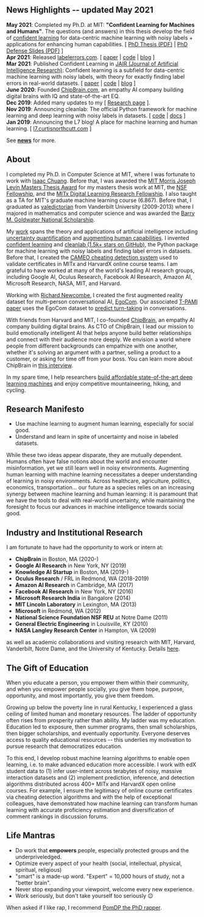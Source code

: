 <h2> News Highlights -- <span>updated May 2021</span></h2>
<!-- My [research](md/research.md) will be added soon. -->

**May 2021**: Completed my Ph.D. at MIT: <b>"Confident Learning for Machines and Humans"</b>. The questions (and answers) in this thesis develop the field of [confident learning](https://l7.curtisnorthcutt.com/confident-learning) for data-centric machine learning with noisy labels + applications for enhancing human capabilities. [ [PhD Thesis (PDF)](https://www.curtisnorthcutt.com/resources/pdf/northcutt-confident-learning-for-machines-and-humans.pdf) | [PhD Defense Slides (PDF)](https://www.curtisnorthcutt.com/resources/pdf/northcutt-mit-2021-phd-defense-slides.pdf) ] <br>
**Apr 2021**: Released [labelerrors.com](https://labelerrors.com/). [ [paper](https://arxiv.org/abs/1911.00068) | [code](https://github.com/cgnorthcutt/cleanlab) | [blog](https://l7.curtisnorthcutt.com/confident-learning) ] <br>
**Mar 2021**: Published Confident Learning in [JAIR (Journal of Artificial Intelligence Research)](https://www.jair.org/index.php/jair/article/view/12125): Confident learning is a subfield for data-centric machine learning with noisy labels, with theory for exactly finding label errors in real-world datasets. [ [paper](https://arxiv.org/abs/1911.00068) | [code](https://github.com/cgnorthcutt/cleanlab) | [blog](https://l7.curtisnorthcutt.com/confident-learning) ] <br>
**June 2020**: Founded [ChipBrain.com](https://www.chipbrain.com), an empathy AI company building digital brains with IQ and state-of-the-art EQ. <br>
**Dec 2019**: Added many updates to my [ [Research page](/md/research.html) ]. <br>
**Nov 2019**: Announcing cleanlab: The official Python framework for machine learning and deep learning with noisy labels in datasets. [ [code](https://github.com/cgnorthcutt/cleanlab) | [docs](https://l7.curtisnorthcutt.com/cleanlab-python-package) ] <br>
**Jan 2019**: Announcing the L7 blog! A place for machine learning and human learning. [ [l7.curtisnorthcutt.com](https://l7.curtisnorthcutt.com) ] <br>

See **[news](md/news.md)** for more. 

## About

I completed my Ph.D. in Computer Science at MIT, where I was fortunate to work with [Isaac Chuang](https://web.mit.edu/physics/people/faculty/chuang_isaac.html). Before that, I was awarded the [MIT Morris Joseph Levin Masters Thesis Award](https://www.eecs.mit.edu/news-events/announcements/eecs-celebrates-2015-2016-award-winners) for my masters thesis work at MIT, the [NSF Fellowship](https://www.fastlane.nsf.gov/grfp/AwardeeList.do?method=loadAwardeeList), and the [MITx Digital Learning Research Fellowship](https://odl.mit.edu/about/our-team/curtis-northcutt). I also taught as a TA for MIT's graduate machine learning course (6.867). Before that, I graduated as [valedictorian](http://news.vanderbilt.edu/2013/05/founders-medalists/) from Vanderbilt University (2009-2013) where I majored in mathematics and computer science and was awarded the [Barry M. Goldwater National Scholarship](http://act.org/goldwater/sch-2012.html).

My [work](https://scholar.google.com/citations?user=awRyuUYAAAAJ&hl) spans the theory and applications of artificial intelligence including [uncertainty quantification](https://l7.curtisnorthcutt.com/confident-learning) and [augmenting human capabilities](https://arxiv.org/abs/1508.05699). I invented [confident learning](https://arxiv.org/pdf/1911.00068.pdf) and [cleanlab (1.5k+ stars on GitHub)](https://github.com/cgnorthcutt/cleanlab), the Python package for machine learning with noisy labels and finding label errors in datasets. Before that, I created the [CAMEO cheating detection system](https://www.insidehighered.com/news/2015/08/26/harvard-mit-researchers-find-mooc-learners-using-multiple-accounts-cheat) used to validate certificates in MITx and HarvardX online course teams. I am grateful to have worked at many of the world's leading AI research groups, including Google AI, Oculus Research, Facebook AI Research, Amazon AI, Microsoft Research, NASA, MIT, and Harvard.


Working with [Richard Newcombe](https://scholar.google.com/citations?user=MhowvPkAAAAJ&hl=fr), I created the first augmented reality dataset for multi-person conversational AI, [EgoCom](https://github.com/facebookresearch/EgoCom-Dataset). Our associated [T-PAMI paper](https://ieeexplore.ieee.org/document/9200754) uses the EgoCom dataset to [predict turn-taking](https://github.com/facebookresearch/EgoCom-Dataset/tree/main/paper_experiments_work_log/turntaking) in conversations.

With friends from Harvard and MIT, I co-founded [ChipBrain](https://chipbrain.com/), an empathy AI company building digital brains. As CTO of ChipBrain, I lead our mission to build emotionally intelligent AI that helps anyone build better relationships and connect with their audience more deeply. We envision a world where people from different backgrounds can empathize with one another, whether it's solving an argument with a partner, selling a product to a customer, or asking for time off from your boss. You can learn more about ChipBrain in [this interview](https://www.kingscrowd.com/founder-profile-chipbrain-lisa-vo-curtis-northcutt/).

In my spare time, I help researchers [build affordable state-of-the-art deep learning machines](https://l7.curtisnorthcutt.com/the-best-4-gpu-deep-learning-rig) and enjoy competitive mountaineering, hiking, and cycling.


## Research Manifesto

* Use machine learning to augment human learning, especially for social good.
* Understand and learn in spite of uncertainty and noise in labeled datasets.

While these two ideas appear disparate, they are mutually dependent. Humans often have false notions about the world and encounter misinformation, yet we still learn well in noisy environments. Augmenting human learning with machine learning necessitates a deeper understanding of learning in noisy environments. Across healthcare, agriculture, politics, economics, transportation... our future as a species relies on an increasing synergy between machine learning and human learning: it is paramount that we have the tools to deal with real-world uncertainty, while maintaining the foresight to focus our advances in machine intelligence towards social good.

## Industry and Institutional Research

 I am fortunate to have had the opportunity to work or intern at:
 
 * **ChipBrain** in Boston, MA (2020-)
 * **Google AI Research** in New York, NY (2019)
 * **Knowledge AI Startup** in Boston, MA (2019-)
 * **Oculus Research** / FRL in Redmond, WA (2018-2019)
 * **Amazon AI Research** in Cambridge, MA (2017)
 * **Facebook AI Research** in New York, NY (2016)
 * **Microsoft Research India** in Bangalore (2014) 
 * **MIT Lincoln Laboratory** in Lexington, MA (2013)
 * **Microsoft** in Redmond, WA (2012)
 * **National Science Foundation NSF REU** at Notre Dame (2011)
 * **General Electric Engineering** in Louisville, KY (2010)
 * **NASA Langley Research Center** in Hampton, VA (2009)
 
 as well as academic collaborations and visiting research with MIT, Harvard, Vanderbilt, Notre Dame, and the University of Kentucky. Details [here](/resources/pdf/cv.pdf).

## The Gift of Education

When you educate a person, you empower them within their community, and when you empower people socially, you give them hope, purpose, opportunity, and most importantly, you give them freedom.

Growing up below the poverty line in rural Kentucky, I experienced a glass ceiling of limited human and monetary resources. The ladder of opportunity often rises from prosperity rather than ability. My ladder was my education. Education led to exposure, then summer programs, then small scholarships, then bigger scholarships, and eventually opportunity. Everyone deserves access to quality educational resources -- this underlies my motivation to pursue research that democratizes education. 

To this end, I develop robust machine learning algorithms to enable open learning, i.e. to make advanced education more accessible. I work with edX student data to (1) infer user-intent across terabytes of noisy, massive interaction datasets and (2) implement prediction, inference, and detection algorithms distributed across 400+ MITx and HarvardX open online courses. For example, I ensure the legitimacy of online course certificates via cheating detection algorithms and with the help of exceptional colleagues, have demonstrated how machine learning can transform human learning with accurate proficiency estimation and diversification of comment rankings in discussion forums.

## Life Mantras

* Do work that **empowers** people, especially protected groups and the underpriveledged.
* Optimize every aspect of your health (social, intellectual, physical, spiritual, religious)
* "smart" is a made-up word. "Expert" = 10,000 hours of study, not a "better brain".
* Never stop expanding your viewpoint, welcome every new experience.
* Work seriously, but don't take yourself too seriously 😉

When asked if I like rap, I recommend [PomDP the PhD rapper](https://phdrapper.com).
